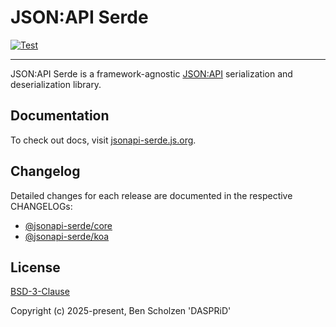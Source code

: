 # JSON:API Serde

[![Test](https://github.com/DASPRiD/jsonapi-serde-js/actions/workflows/test.yml/badge.svg)](https://github.com/DASPRiD/jsonapi-serde-js/actions/workflows/test.yml)

---

JSON:API Serde is a framework-agnostic [JSON:API](https://jsonapi.org) serialization and deserialization library.

## Documentation

To check out docs, visit [jsonapi-serde.js.org](https://jsonapi-serde.js.org).

## Changelog

Detailed changes for each release are documented in the respective CHANGELOGs:

- [@jsonapi-serde/core](https://github.com/dasprid/jsonapi-serde-js/blob/main/packages/core/CHANGELOG)
- [@jsonapi-serde/koa](https://github.com/dasprid/jsonapi-serde-js/blob/main/packages/koa/CHANGELOG)

## License

[BSD-3-Clause](https://github.com/dasprid/jsonapi-serde-js/blob/main/LICENSE)

Copyright (c) 2025-present, Ben Scholzen 'DASPRiD'
